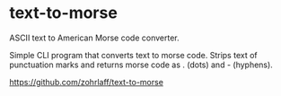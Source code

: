 # text-to-morse
ASCII text to American Morse code converter.

Simple CLI program that converts text to morse code. Strips text of punctuation marks and returns morse code as . (dots) and - (hyphens).

https://github.com/zohrlaff/text-to-morse
